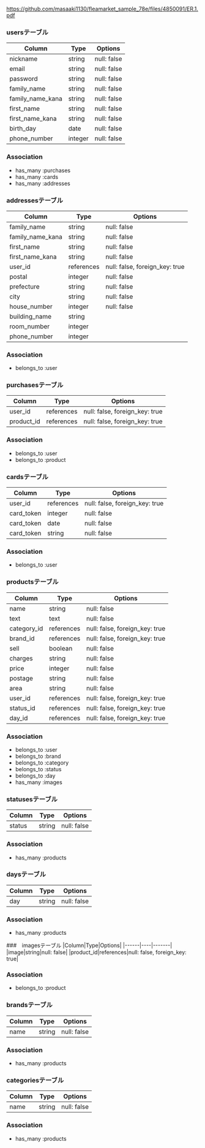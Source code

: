 https://github.com/masaaki1130/fleamarket_sample_78e/files/4850091/ER.1.pdf
### usersテーブル

|Column|Type|Options|
|------|----|-------|
|nickname|string|null: false|
|email|string|null: false|
|password|string|null: false|
|family_name|string|null: false|
|family_name_kana|string|null: false|
|first_name|string|null: false|
|first_name_kana|string|null: false|
|birth_day|date|null: false|
|phone_number|integer|null: false|
### Association
- has_many :purchases
- has_many :cards
- has_many :addresses

### addressesテーブル

|Column|Type|Options|
|------|----|-------|
|family_name|string|null: false|
|family_name_kana|string|null: false|
|first_name|string|null: false|
|first_name_kana|string|null: false|
|user_id|references|null: false, foreign_key: true|
|postal|integer|null: false|
|prefecture|string|null: false|
|city|string|null: false|
|house_number|integer|null: false|
|building_name|string||
|room_number|integer||
|phone_number|integer||
### Association
- belongs_to :user

### purchasesテーブル

|Column|Type|Options|
|------|----|-------|
|user_id|references|null: false, foreign_key: true|
|product_id|references|null: false, foreign_key: true|
### Association
- belongs_to :user
- belongs_to :product


### cardsテーブル

|Column|Type|Options|
|------|----|-------|
|user_id|references|null: false, foreign_key: true|
|card_token|integer|null: false|
|card_token|date|null: false|
|card_token|string|null: false|
### Association
- belongs_to :user

### productsテーブル
|Column|Type|Options|
|------|----|-------|
|name|string|null: false|
|text|text|null: false|
|category_id|references|null: false, foreign_key: true|
|brand_id|references|null: false, foreign_key: true|
|sell|boolean|null: false|
|charges|string|null: false|
|price|integer|null: false|
|postage|string|null: false|
|area|string|null: false|
|user_id|references|null: false, foreign_key: true|
|status_id|references|null: false, foreign_key: true|
|day_id|references|null: false, foreign_key: true|
### Association
- belongs_to :user
- belongs_to :brand
- belongs_to :category
- belongs_to :status
- belongs_to :day
- has_many :images
### statusesテーブル
|Column|Type|Options|
|------|----|-------|
|status|string|null: false|

### Association
- has_many :products

###  daysテーブル
|Column|Type|Options|
|------|----|-------|
|day|string|null: false|

### Association
- has_many :products

###　imagesテーブル
|Column|Type|Options|
|------|----|-------|
|image|string|null: false|
|product_id|references|null: false, foreign_key: true|
### Association
- belongs_to :product

### brandsテーブル
|Column|Type|Options|
|------|----|-------|
|name|string|null: false|
### Association
- has_many :products

### categoriesテーブル
|Column|Type|Options|
|------|----|-------|
|name|string|null: false|
### Association
- has_many :products